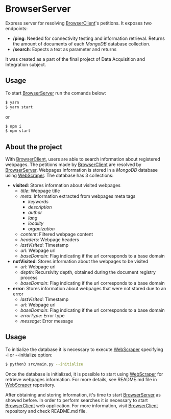 # BrowserServer

Express server for resolving [BrowserClient](https://github.com/DauteRR/BrowserClient)'s petitions. It exposes two endpoints:

- **/ping**: Needed for connectivity testing and information retrieval. Returns the amount of documents of each _MongoDB_ database collection.
- **/search**: Expects a text as parameter and returns

It was created as a part of the final project of Data Acquisition and Integration subject.

## Usage

To start [BrowserServer](https://github.com/DauteRR/BrowserServer) run the comands below:

```bash
$ yarn
$ yarn start
```

or

```bash
$ npm i
$ npm start
```

## About the project

With [BrowserClient](https://github.com/DauteRR/BrowserClient), users are able to search information about registered webpages. The petitions made by [BrowserClient](https://github.com/DauteRR/BrowserClient) are resolved by [BrowserServer](https://github.com/DauteRR/BrowserServer). Webpages information is stored in a _MongoDB_ database using [WebScraper](https://github.com/DauteRR/WebScraper). The database has 3 collections:

- **visited**: Stores information about visited webpages
  - _title_: Webpage title
  - _meta_: Information extracted from webpages meta tags
    - _keywords_
    - _description_
    - _author_
    - _lang_
    - _locality_
    - _organization_
  - _content_: Filtered webpage content
  - _headers_: Webpage headers
  - _lastVisited_: Timestamp
  - _url_: Webpage url
  - _baseDomain_: Flag indicating if the url corresponds to a base domain
- **notVisited**: Stores information about the webpages to be visited
  - _url_: Webpage url
  - _depth_: Recursivity depth, obtained during the document registry process
  - _baseDomain_: Flag indicating if the url corresponds to a base domain
- **error**: Stores information about webpages that were not stored due to an error
  - _lastVisited_: Timestamp
  - _url_: Webpage url
  - _baseDomain_: Flag indicating if the url corresponds to a base domain
  - _errorType_: Error type
  - _message_: Error message

## Usage

To initialize the database it is necessary to execute [WebScraper](https://github.com/DauteRR/WebScraper) specifying -i or --initialize option:

```bash
$ python3 src/main.py --initialize
```

Once the database is initialized, it is possible to start using [WebScraper](https://github.com/DauteRR/WebScraper) for retrieve webpages information. For more details, see README.md file in [WebScraper](https://github.com/DauteRR/WebScraper) repository.

After obtaining and storing information, it's time to start [BrowserServer](https://github.com/DauteRR/BrowserServer) as showed before. In order to perform searches it is necessary to start [BrowserClient](https://github.com/DauteRR/BrowserClient) web application. For more information, visit [BrowserClient](https://github.com/DauteRR/BrowserClient) repository and check README.md file.

